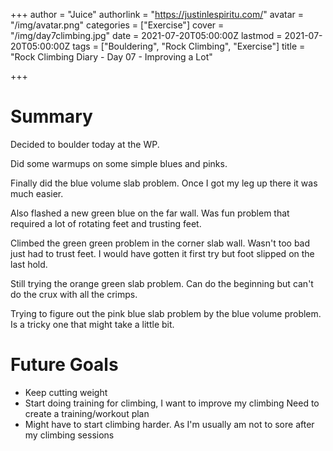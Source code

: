 +++
author = "Juice"
authorlink = "https://justinlespiritu.com/"
avatar = "/img/avatar.png"
categories = ["Exercise"]
cover = "/img/day7climbing.jpg"
date = 2021-07-20T05:00:00Z
lastmod = 2021-07-20T05:00:00Z
tags = ["Bouldering", "Rock Climbing", "Exercise"]
title = "Rock Climbing Diary - Day 07 - Improving a Lot"

+++
# Summary

Decided to boulder today at the WP.

Did some warmups on some simple blues and pinks.

Finally did the blue volume slab problem.  Once I got my leg up there it was much easier.

Also flashed a new green blue on the far wall.  Was fun problem that required a lot of rotating feet and trusting feet.

Climbed the green green problem in the corner slab wall.  Wasn't too bad just had to trust feet.  I would have gotten it first try but foot slipped on the last hold.

Still trying the orange green slab problem.  Can do the beginning but can't do the crux with all the crimps.  

Trying to figure out the pink blue slab problem by the blue volume problem.  Is a tricky one that might take a little bit.

# Future Goals

* Keep cutting weight
* Start doing training for climbing, I want to improve my climbing  Need to create a training/workout plan
* Might have to start climbing harder.  As I'm usually am not to sore after my climbing sessions